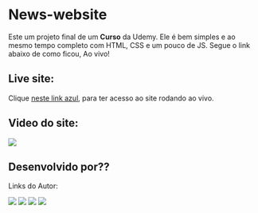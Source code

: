 # News-website

Este um projeto final de um **Curso** da Udemy. Ele é bem simples e ao mesmo tempo completo com HTML, CSS e um pouco de JS. Segue o link abaixo de como ficou, Ao vivo!

## Live site:

Clique [neste link azul](https://cauathiago.github.io/Projeto-Infusion-Udemy/), para ter acesso ao site rodando ao vivo.

## Video do site:

![](img/Projetofinal-Infusion.mp4/screen.png)

## Desenvolvido por??

Links do Autor:

<a href="https://instagram.com/cauathiagooficial" target="_blank"><img src="https://img.shields.io/badge/-Instagram-%23E4405F?style=for-the-badge&logo=instagram&logoColor=white" target="_blank"></a>
<a href="https://web.telegram.org/a/" target="_blank"><img src="https://img.shields.io/badge/Telegram-2CA5E0?style=for-the-badge&logo=telegram&logoColor=white" target="_blank"></a> 
<a href = "mailto: cauathiago.developer@gamil.com"><img src="https://img.shields.io/badge/-Gmail-%23333?style=for-the-badge&logo=gmail&logoColor=white" target="_blank"></a>
<a href="https://www.linkedin.com/in/cauathiago/" target="_blank"><img src="https://img.shields.io/badge/-LinkedIn-%230077B5?style=for-the-badge&logo=linkedin&logoColor=white" target="_blank"></a> 
